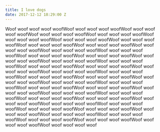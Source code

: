 ```yaml
---
title: I love dogs
date: 2017-12-12 18:29:00 Z
---
```


Woof woof woof woof woofWoof woof woof woof woofWoof woof woof woof woofWoof woof woof woof woofWoof woof woof woof woofWoof woof woof woof woofWoof woof woof woof woofWoof woof woof woof woofWoof woof woof woof woofWoof woof woof woof woofWoof woof woof woof woofWoof woof woof woof woofWoof woof woof woof woofWoof woof woof woof woofWoof woof woof woof woofWoof woof woof woof woofWoof woof woof woof woofWoof woof woof woof woofWoof woof woof woof woofWoof woof woof woof woofWoof woof woof woof woofWoof woof woof woof woofWoof woof woof woof woofWoof woof woof woof woofWoof woof woof woof woofWoof woof woof woof woofWoof woof woof woof woofWoof woof woof woof woofWoof woof woof woof woofWoof woof woof woof woofWoof woof woof woof woofWoof woof woof woof woofWoof woof woof woof woofWoof woof woof woof woofWoof woof woof woof woofWoof woof woof woof woofWoof woof woof woof woofWoof woof woof woof woofWoof woof woof woof woofWoof woof woof woof woofWoof woof woof woof woofWoof woof woof woof woofWoof woof woof woof woofWoof woof woof woof woofWoof woof woof woof woofWoof woof woof woof woofWoof woof woof woof woof